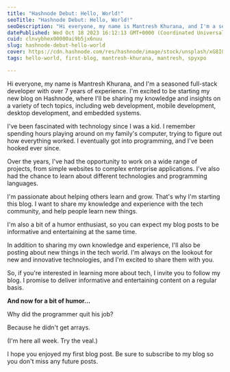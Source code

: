 ```yaml
---
title: "Hashnode Debut: Hello, World!"
seoTitle: "Hashnode Debut: Hello, World!"
seoDescription: "Hi everyone, my name is Mantresh Khurana, and I'm a seasoned full-stack developer with over 7 years of experience. I'm excited to be starting my new blog on"
datePublished: Wed Oct 18 2023 16:12:13 GMT+0000 (Coordinated Universal Time)
cuid: clnvybhex00000ai9b5jx6nuu
slug: hashnode-debut-hello-world
cover: https://cdn.hashnode.com/res/hashnode/image/stock/unsplash/xG8IQMqMITM/upload/2973c37d14bd941b56eacf38b999db6c.jpeg
tags: hello-world, first-blog, mantresh-khurana, mantresh, spyxpo

---
```


Hi everyone, my name is Mantresh Khurana, and I'm a seasoned full-stack developer with over 7 years of experience. I'm excited to be starting my new blog on Hashnode, where I'll be sharing my knowledge and insights on a variety of tech topics, including web development, mobile development, desktop development, and embedded systems.

I've been fascinated with technology since I was a kid. I remember spending hours playing around on my family's computer, trying to figure out how everything worked. I eventually got into programming, and I've been hooked ever since.

Over the years, I've had the opportunity to work on a wide range of projects, from simple websites to complex enterprise applications. I've also had the chance to learn about different technologies and programming languages.

I'm passionate about helping others learn and grow. That's why I'm starting this blog. I want to share my knowledge and experience with the tech community, and help people learn new things.

I'm also a bit of a humor enthusiast, so you can expect my blog posts to be informative and entertaining at the same time.

In addition to sharing my own knowledge and experience, I'll also be posting about new things in the tech world. I'm always on the lookout for new and innovative technologies, and I'm excited to share them with you.

So, if you're interested in learning more about tech, I invite you to follow my blog. I promise to deliver informative and entertaining content on a regular basis.

**And now for a bit of humor...**

Why did the programmer quit his job?

Because he didn't get arrays.

(I'm here all week. Try the veal.)

I hope you enjoyed my first blog post. Be sure to subscribe to my blog so you don't miss any future posts.